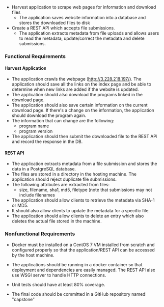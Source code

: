 
* Harvest application to scrape web pages for information and download files
     * The application saves website information into a database and stores the downloaded files to disk
* Create a REST API which accepts file submissions.
     * The application extracts metadata from file uploads and allows users to read the metadata, update/correct the metadata and delete submissions.

### Functional Requirements

#### Harvest Application
 
* The application crawls the webpage (http://3.228.218.197/). The application should save all the links on the index page and be able to determine when new links are added if the website is updated.
* The application should also download the programs linked in the download page.
* The application should also save certain information on the current download page. If there's a change on the information, the application should download the program again.
* The information that can change are the following:
  * program name
  * program version
* The application should then submit the downloaded file to the REST API and record the response in the DB.
 
#### REST API
 
* The application extracts metadata from a file submission and stores the data in a PostgreSQL database.
* The files are stored in a directory in the hosting machine. The application should reject duplicate file submissions.
* The following attributes are extracted from files:
  - size, filename, sha1, md5, filetype (note that submissions may not include filenames
* The application should allow clients to retrieve the metadata via SHA-1 or MD5.
* It should also allow clients to update the metadata for a specific file.
* The application should allow clients to delete an entry which also deletes the actual file stored in the machine.

### Nonfunctional Requirements
* Docker must be installed on a CentOS 7 VM installed from scratch and configured properly so that the application/REST API can be accessed by the host machine.

* The applications should be running in a docker container so that deployment and dependencies are easily managed. The REST API also use WSGI server to handle HTTP connections.

* Unit tests should have at least 80% coverage.

* The final code should be committed in a GitHub repository named "capstone"
